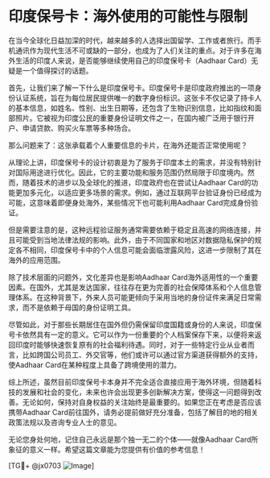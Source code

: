 # 印度保号卡：海外使用的可能性与限制

在当今全球化日益加深的时代，越来越多的人选择出国留学、工作或者旅行。而手机通讯作为现代生活不可或缺的一部分，也成为了人们关注的重点。对于许多在海外生活的印度人来说，是否能够继续使用自己的印度保号卡（Aadhaar Card）无疑是一个值得探讨的话题。

首先，让我们来了解一下什么是印度保号卡。印度保号卡是印度政府推出的一项身份认证系统，旨在为每位居民提供唯一的数字身份标识。这张卡不仅记录了持卡人的基本信息，如姓名、性别、出生日期等，还包含了生物识别信息，比如指纹和面部照片。它被视为印度公民的重要身份证明文件之一，在国内被广泛用于银行开户、申请贷款、购买火车票等多种场合。

那么问题来了：这张承载着个人重要信息的卡片，在海外还能否正常使用呢？

从理论上讲，印度保号卡的设计初衷是为了服务于印度本土的需求，并没有特别针对国际用途进行优化。因此，它的主要功能和服务范围仍然局限于印度境内。然而，随着技术的进步以及全球化的推进，印度政府也在尝试让Aadhaar Card的功能更加多元化，以适应更多场景的需求。例如，通过互联网平台验证身份已经成为可能，这意味着即便身处海外，某些情况下也可能利用Aadhaar Card完成身份验证。

但是需要注意的是，这种远程验证服务通常需要依赖于稳定且高速的网络连接，并且可能受到当地法律法规的影响。此外，由于不同国家和地区对数据隐私保护的规定各不相同，印度保号卡中的个人信息可能会面临泄露风险，这进一步限制了其在海外的应用范围。

除了技术层面的问题外，文化差异也是影响Aadhaar Card海外适用性的一个重要因素。在国外，尤其是发达国家，往往存在更为完善的社会保障体系和个人信息管理体系。在这种背景下，外来人员可能更倾向于采用当地的身份证件来满足日常需求，而不是依赖于母国的身份证明工具。

尽管如此，对于那些长期居住在国外但仍需保留印度国籍或身份的人来说，印度保号卡依然具有一定的意义。它可以作为一份重要的个人档案保存下来，以便将来返回印度时能够快速恢复原有的社会福利待遇。同时，对于一些特定行业从业者而言，比如跨国公司员工、外交官等，他们或许可以通过官方渠道获得额外的支持，使Aadhaar Card在某种程度上具备了跨境使用的潜力。

综上所述，虽然目前印度保号卡本身并不完全适合直接应用于海外环境，但随着科技的发展和社会的变化，未来也许会出现更多创新解决方案，使得这一问题得到改善。无论如何，保持对自身权益的关注始终是最重要的。如果您正在考虑是否应该携带Aadhaar Card前往国外，请务必提前做好充分准备，包括了解目的地的相关政策法规以及咨询专业人士的意见。

无论您身处何地，记住自己永远是那个独一无二的个体——就像Aadhaar Card所象征的意义一样。希望这篇文章能为您提供有价值的参考信息！

[TG💪+ @jx0703 ![Image](https://github.com/user-attachments/assets/dbca1d08-cadb-493c-b0ec-ad6f7a83f270)]